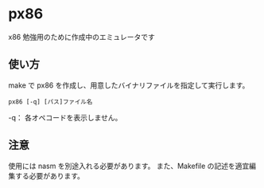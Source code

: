 # px86
x86 勉強用のために作成中のエミュレータです

## 使い方
make で px86 を作成し、用意したバイナリファイルを指定して実行します。
```
px86 [-q] [パス]ファイル名
```

-q：
  各オペコードを表示しません。

## 注意
使用には nasm を別途入れる必要があります。
また、Makefile の記述を適宜編集する必要があります。
